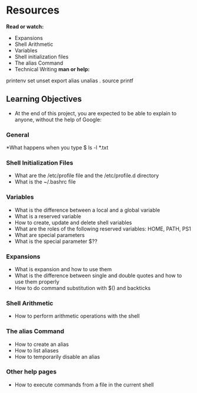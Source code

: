 # Resources
**Read or watch:**

* Expansions
* Shell Arithmetic
* Variables
* Shell initialization files
* The alias Command
* Technical Writing
**man or help:**

printenv
set
unset
export
alias
unalias
.
source
printf
## Learning Objectives
* At the end of this project, you are expected to be able to explain to anyone, without the help of Google:

### General
*What happens when you type $ ls -l *.txt
### Shell Initialization Files
* What are the /etc/profile file and the /etc/profile.d directory
* What is the ~/.bashrc file
### Variables
* What is the difference between a local and a global variable
* What is a reserved variable
* How to create, update and delete shell variables
* What are the roles of the following reserved variables: HOME, PATH, PS1
* What are special parameters
* What is the special parameter $??
### Expansions
* What is expansion and how to use them
* What is the difference between single and double quotes and how to use them properly
* How to do command substitution with $() and backticks
### Shell Arithmetic
* How to perform arithmetic operations with the shell
### The alias Command
* How to create an alias
* How to list aliases
* How to temporarily disable an alias
### Other help pages
* How to execute commands from a file in the current shell
